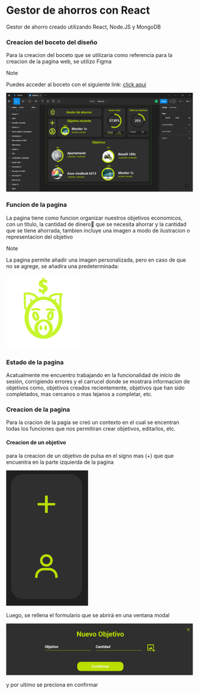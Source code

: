 # Gestor de ahorros con React

Gestor de ahorro creado utilizando React, Node.JS y MongoDB

### Creacion del boceto del diseño

Para la creacion del boceto que se utilizaria como referencia para la creacion de la pagina web, se utilizo Figma

>[!NOTE] 
> Puedes acceder al boceto con el siguiente link:
>[click aqui](https://www.figma.com/file/oMhBibkLbX1TzGgETWfRlj/Ahorros?type=design&node-id=0%3A1&mode=design&t=ppkmoX07jPD7s5Jf-1)


![FigmaBoceto](./readmeImages/figmaBoceto.png)

### Funcion de la pagina

La pagina tiene como funcion organizar nuestros objetivos economicos, con un titulo, la cantidad de dinero💸 que se necesita ahorrar y la cantidad que se tiene ahorrada, tambien incluye una imagen a modo de ilustracion o representacion del objetivo

>[!NOTE] 
>La pagina permite añadir una imagen personalizada, pero en caso de que no se agrege, se añadira una predeterminada:

![ImagenDefault](./public/logo.png)

### Estado de la pagina

Acatualmente me encuentro trabajando en la funcionalidad de inicio de sesión, corrigiendo errores y el carrucel donde se mostrara informacion de objetivos como, objetivos creados recientemente, objetivos que han sido completados, mas cercanos o mas lejanos a completar, etc. 

### Creacion de la pagina

Para la cracion de la pagia se creó un contexto en el cual se encentran todas los funciones que nos permitiran crear objetivos, editarlos, etc.

#### Creacion de un objetivo

para la creacion de un objetivo de pulsa en el signo mas (+) que que encuentra en la parte izquierda de la pagina

![AddImage](./readmeImages/crearObjetivo.png)

Luego, se rellena el formulario que se abrirá en una ventana modal

![AddForm](./readmeImages/addForm.jpg)



y por ultimo se preciona en confirmar 

